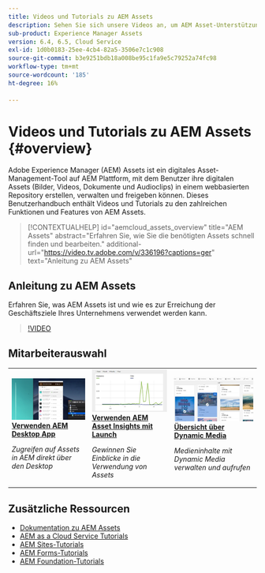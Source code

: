 ```yaml
---
title: Videos und Tutorials zu AEM Assets
description: Sehen Sie sich unsere Videos an, um AEM Asset-Unterstützung und -Hilfe zu erhalten.
sub-product: Experience Manager Assets
version: 6.4, 6.5, Cloud Service
exl-id: 1d0b0183-25ee-4cb4-82a5-3506e7c1c908
source-git-commit: b3e9251bdb18a008be95c1fa9e5c79252a74fc98
workflow-type: tm+mt
source-wordcount: '185'
ht-degree: 16%

---
```


# Videos und Tutorials zu AEM Assets {#overview}

Adobe Experience Manager (AEM) Assets ist ein digitales Asset-Management-Tool auf AEM Plattform, mit dem Benutzer ihre digitalen Assets (Bilder, Videos, Dokumente und Audioclips) in einem webbasierten Repository erstellen, verwalten und freigeben können. Dieses Benutzerhandbuch enthält Videos und Tutorials zu den zahlreichen Funktionen und Features von AEM Assets.

>[!CONTEXTUALHELP]
>id="aemcloud_assets_overview"
>title="AEM Assets"
>abstract="Erfahren Sie, wie Sie die benötigten Assets schnell finden und bearbeiten."
>additional-url="https://video.tv.adobe.com/v/336196?captions=ger" text="Anleitung zu AEM Assets"

## Anleitung zu AEM Assets

Erfahren Sie, was AEM Assets ist und wie es zur Erreichung der Geschäftsziele Ihres Unternehmens verwendet werden kann.

>[!VIDEO](https://video.tv.adobe.com/v/336196?quality=12&learn=on)

<div id="recs-overview-body-1"></div>
<div id="recs-overview-body-2"></div>
<div id="recs-overview-body-3"></div>
<div id="recs-overview-body-4"></div>
<div id="recs-overview-body-5"></div>
<div id="recs-overview-body-6"></div>

<div id="staff-picks-section">

## Mitarbeiterauswahl

<table>
<td>
   <a href="./creative-workflows/aem-desktop-app.md">
   <img alt="Optimierte Smart-Tags" src="./assets/overview/desktop-app.png" />
   </a>
   <div>
      <a href="./creative-workflows/aem-desktop-app.md">
      <strong>Verwenden AEM Desktop App</strong>
      </a>
   </div>
   <p>
      <em>Zugreifen auf Assets in AEM direkt über den Desktop</em>
   </p>
</td>
<td>
   <a href="./advanced/asset-insights-launch-tutorial.md">
   <img alt="AEM Assets Insights" src="./assets/overview/asset-insights.png"/>
   </a>
   <div>
      <a href="./advanced/asset-insights-launch-tutorial.md">
      <strong>Verwenden AEM Asset Insights mit Launch</strong>
      </a>
   </div>
   <p>
      <em>Gewinnen Sie Einblicke in die Verwendung von Assets</em>
   <p>
</td>
<td>
   <a href="./dynamic-media/dynamic-media-overview-feature-video-use.md">
   <img alt="Übersicht über Dynamic Media" src="./assets/overview/dynamic-media.png" />
   </a>
   <div>
      <a href="./dynamic-media/dynamic-media-overview-feature-video-use.md">
      <strong>Übersicht über Dynamic Media</strong>
      </a>
   </div>
   <p>
      <em>Medieninhalte mit Dynamic Media verwalten und aufrufen</em>
   <p>
</td>
</table>

</div>

## Zusätzliche Ressourcen

* [Dokumentation zu AEM Assets ](https://experienceleague.adobe.com/docs/experience-manager-65/assets/home.html?lang=en)
* [AEM as a Cloud Service Tutorials](/help/cloud-service/overview.md)
* [AEM Sites-Tutorials](/help/sites/overview.md)
* [AEM Forms-Tutorials](/help/forms/overview.md)
* [AEM Foundation-Tutorials](/help/foundation/overview.md)
